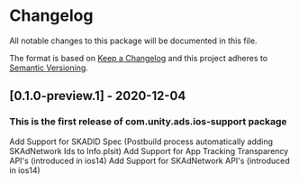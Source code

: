 # Changelog
All notable changes to this package will be documented in this file.

The format is based on [Keep a Changelog](http://keepachangelog.com/en/1.0.0/)
and this project adheres to [Semantic Versioning](http://semver.org/spec/v2.0.0.html).

## [0.1.0-preview.1] - 2020-12-04

### This is the first release of com.unity.ads.ios-support package
Add Support for SKADID Spec (Postbuild process automatically adding SKAdNetwork Ids to Info.plsit)
Add Support for App Tracking Transparency API's (introduced in ios14)
Add Support for SKAdNetwork API's (introduced in ios14)